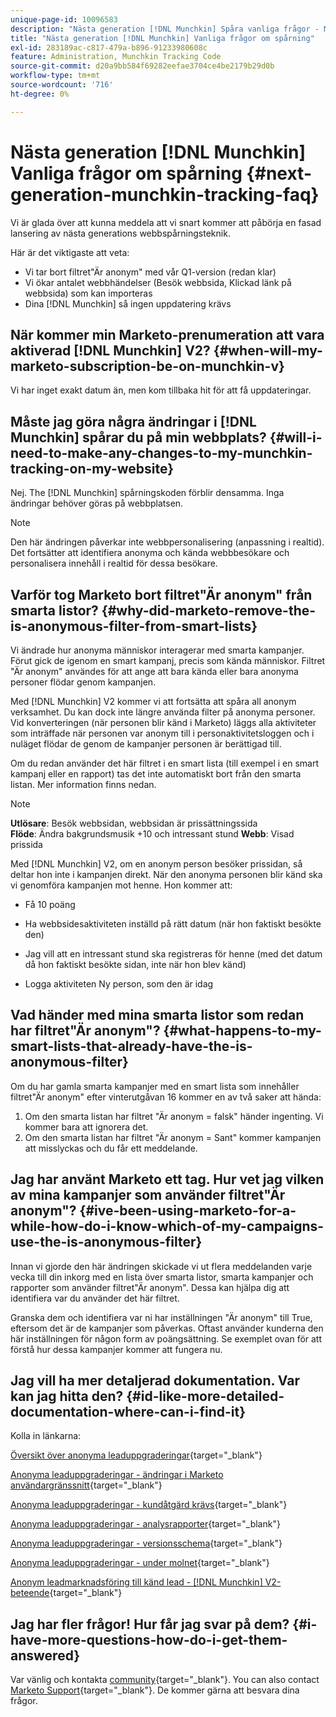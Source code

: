 ```yaml
---
unique-page-id: 10096583
description: "Nästa generation [!DNL Munchkin] Spåra vanliga frågor - Marketo Docs - produktdokumentation"
title: "Nästa generation [!DNL Munchkin] Vanliga frågor om spårning"
exl-id: 283189ac-c817-479a-b896-91233980608c
feature: Administration, Munchkin Tracking Code
source-git-commit: d20a9bb584f69282eefae3704ce4be2179b29d0b
workflow-type: tm+mt
source-wordcount: '716'
ht-degree: 0%

---
```


# Nästa generation [!DNL Munchkin] Vanliga frågor om spårning {#next-generation-munchkin-tracking-faq}

Vi är glada över att kunna meddela att vi snart kommer att påbörja en fasad lansering av nästa generations webbspårningsteknik.

Här är det viktigaste att veta:

* Vi tar bort filtret&quot;Är anonym&quot; med vår Q1-version (redan klar)
* Vi ökar antalet webbhändelser (Besök webbsida, Klickad länk på webbsida) som kan importeras
* Dina [!DNL Munchkin] så ingen uppdatering krävs

## När kommer min Marketo-prenumeration att vara aktiverad [!DNL Munchkin] V2? {#when-will-my-marketo-subscription-be-on-munchkin-v}

Vi har inget exakt datum än, men kom tillbaka hit för att få uppdateringar.

## Måste jag göra några ändringar i [!DNL Munchkin] spårar du på min webbplats? {#will-i-need-to-make-any-changes-to-my-munchkin-tracking-on-my-website}

Nej. The [!DNL Munchkin] spårningskoden förblir densamma. Inga ändringar behöver göras på webbplatsen.

>[!NOTE]
>
>Den här ändringen påverkar inte webbpersonalisering (anpassning i realtid). Det fortsätter att identifiera anonyma och kända webbbesökare och personalisera innehåll i realtid för dessa besökare.

## Varför tog Marketo bort filtret&quot;Är anonym&quot; från smarta listor? {#why-did-marketo-remove-the-is-anonymous-filter-from-smart-lists}

Vi ändrade hur anonyma människor interagerar med smarta kampanjer. Förut gick de igenom en smart kampanj, precis som kända människor. Filtret &quot;Är anonym&quot; användes för att ange att bara kända eller bara anonyma personer flödar genom kampanjen.

Med [!DNL Munchkin] V2 kommer vi att fortsätta att spåra all anonym verksamhet. Du kan dock inte längre använda filter på anonyma personer. Vid konverteringen (när personen blir känd i Marketo) läggs alla aktiviteter som inträffade när personen var anonym till i personaktivitetsloggen och i nuläget flödar de genom de kampanjer personen är berättigad till.

Om du redan använder det här filtret i en smart lista (till exempel i en smart kampanj eller en rapport) tas det inte automatiskt bort från den smarta listan. Mer information finns nedan.

>[!NOTE]
>
>**Utlösare**: Besök webbsidan, webbsidan är prissättningssida\
>**Flöde**: Ändra bakgrundsmusik +10 och intressant stund
>**Webb**: Visad prissida
>
>Med [!DNL Munchkin] V2, om en anonym person besöker prissidan, så deltar hon inte i kampanjen direkt. När den anonyma personen blir känd ska vi genomföra kampanjen mot henne. Hon kommer att:
>
>* Få 10 poäng
>
>* Ha webbsidesaktiviteten inställd på rätt datum (när hon faktiskt besökte den)
>
>* Jag vill att en intressant stund ska registreras för henne (med det datum då hon faktiskt besökte sidan, inte när hon blev känd)
>
>* Logga aktiviteten Ny person, som den är idag

## Vad händer med mina smarta listor som redan har filtret&quot;Är anonym&quot;? {#what-happens-to-my-smart-lists-that-already-have-the-is-anonymous-filter}

Om du har gamla smarta kampanjer med en smart lista som innehåller filtret&quot;Är anonym&quot; efter vinterutgåvan 16 kommer en av två saker att hända:

1. Om den smarta listan har filtret &quot;Är anonym = falsk&quot; händer ingenting. Vi kommer bara att ignorera det.
1. Om den smarta listan har filtret &quot;Är anonym = Sant&quot; kommer kampanjen att misslyckas och du får ett meddelande.

## Jag har använt Marketo ett tag. Hur vet jag vilken av mina kampanjer som använder filtret&quot;Är anonym&quot;? {#ive-been-using-marketo-for-a-while-how-do-i-know-which-of-my-campaigns-use-the-is-anonymous-filter}

Innan vi gjorde den här ändringen skickade vi ut flera meddelanden varje vecka till din inkorg med en lista över smarta listor, smarta kampanjer och rapporter som använder filtret&quot;Är anonym&quot;. Dessa kan hjälpa dig att identifiera var du använder det här filtret.

Granska dem och identifiera var ni har inställningen &quot;Är anonym&quot; till True, eftersom det är de kampanjer som påverkas. Oftast använder kunderna den här inställningen för någon form av poängsättning. Se exemplet ovan för att förstå hur dessa kampanjer kommer att fungera nu.

## Jag vill ha mer detaljerad dokumentation. Var kan jag hitta den? {#id-like-more-detailed-documentation-where-can-i-find-it}

Kolla in länkarna:

[Översikt över anonyma leaduppgraderingar](https://nation.marketo.com/docs/DOC-2937){target="_blank"}

[Anonyma leaduppgraderingar - ändringar i Marketo användargränssnitt](https://nation.marketo.com/docs/DOC-2938){target="_blank"}

[Anonyma leaduppgraderingar - kundåtgärd krävs](https://nation.marketo.com/docs/DOC-2939){target="_blank"}

[Anonyma leaduppgraderingar - analysrapporter](https://nation.marketo.com/docs/DOC-2940){target="_blank"}

[Anonyma leaduppgraderingar - versionsschema](https://nation.marketo.com/docs/DOC-2961){target="_blank"}

[Anonyma leaduppgraderingar - under molnet](https://nation.marketo.com/docs/DOC-2962){target="_blank"}

[Anonym leadmarknadsföring till känd lead - [!DNL Munchkin] V2-beteende](https://nation.marketo.com/docs/DOC-2963){target="_blank"}

## Jag har fler frågor! Hur får jag svar på dem? {#i-have-more-questions-how-do-i-get-them-answered}

Var vänlig och kontakta [community](https://nation.marketo.com/){target="_blank"}. You can also contact [Marketo Support](https://nation.marketo.com/t5/Support/ct-p/Support){target="_blank"}. De kommer gärna att besvara dina frågor.
